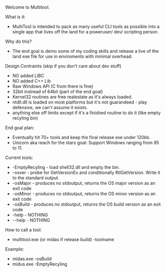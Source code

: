 Welcome to Multitool.


What is it:
* MultiTool is intended to pack as many useful CLI tools as possible into a single app that lives off the land for a poweruser/ dev/ scripting person.

Why do this?
* The end goal is demo some of my coding skills and release a live of the land exe file for use in enviroments with minimal overhead. 


Design Contraints (skip if you don't care about dev stuff)
* NO added LIBC
* NO added C++ Lib
* Raw Windows API (C from there is fine)
* 32bit instread of 64bit (part of the end goal)
* Kernel32 routines are free realestate as it's always loaded.
* ntdll.dll is loaded on most platforms but it's not guarandeed - play defensive, we can't assume it exists.
* anything else off limits except if it's a finished routine to do it (like empty recyling bin)


End goal plan:
* Eventually hit 70+ tools and keep the final release exe under 120kb.
* Unicorn aka reach for the stars goal:  Support Windows ranging from 95 to 11. 

Current tools:
*	-EmptyRecyling	-	 load shell32.dll and empty the bin.
*	-osver			-	probe for GetVersionEx and conditionally RtlGetVersion.  Write it to the standard output.
*	-osMajor		-	produces no stdoutput, returns the OS major version as an exit code
*	-osMinor		-	produces no stdoutput, returns the OS minor version as an exit code
*	-osBuild		-	produces no stdoutput, returns the OS build version as an exit code
*	-help			-	NOTHING
*	--help			-	NOTHING


How to call a tool:
*	multitool.exe (or midas if release build)    -toolname

Example:
*	midas.exe	-osBuild
*	midus.exe	-EmptyRecyling

